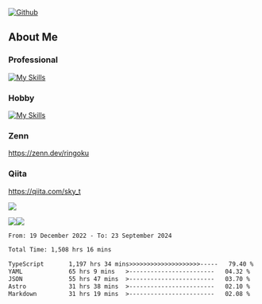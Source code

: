 [![Github](https://img.shields.io/github/followers/skyt-a?label=Follow&style=social)](https://github.com/skyt-a)

## About Me
### Professional
[![My Skills](https://skillicons.dev/icons?i=react,ts,js,nodejs,java,graphql,firebase,githubactions&theme=light)](https://skillicons.dev)
### Hobby
[![My Skills](https://skillicons.dev/icons?i=unity,rust,py&theme=light)](https://skillicons.dev)

### Zenn
https://zenn.dev/ringoku
### Qiita
https://qiita.com/sky_t


![](https://github-profile-summary-cards.vercel.app/api/cards/profile-details?username=skyt-a&theme=default)

![](https://github-profile-summary-cards.vercel.app/api/cards/repos-per-language?username=skyt-a&theme=default)![](https://github-profile-summary-cards.vercel.app/api/cards/stats?username=RinGoku&theme=default)

<!--START_SECTION:waka-->

```txt
From: 19 December 2022 - To: 23 September 2024

Total Time: 1,508 hrs 16 mins

TypeScript       1,197 hrs 34 mins>>>>>>>>>>>>>>>>>>>>-----   79.40 %
YAML             65 hrs 9 mins   >------------------------   04.32 %
JSON             55 hrs 47 mins  >------------------------   03.70 %
Astro            31 hrs 38 mins  >------------------------   02.10 %
Markdown         31 hrs 19 mins  >------------------------   02.08 %
```

<!--END_SECTION:waka-->
